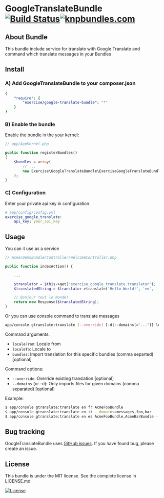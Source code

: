 GoogleTranslateBundle [![Build Status](https://travis-ci.org/spolischook/GoogleTranslateBundle.png?branch=master)](https://travis-ci.org/spolischook/GoogleTranslateBundle)[![knpbundles.com](http://knpbundles.com/Exercise/GoogleTranslateBundle/badge-short)](http://knpbundles.com/Exercise/GoogleTranslateBundle)
===========

About Bundle
------------
This bundle include service for translate with Google Translate
and command which translate messages in your Bundles

Install
------------------
### A) Add GoogleTranslateBundle to your composer.json

```yaml
{
    "require": {
        "exercise/google-translate-bundle": "*"
    }
}
```

### B) Enable the bundle

Enable the bundle in the your kernel:

```php
// app/AppKernel.php

public function registerBundles()
{
    $bundles = array(
        // ...
        new Exercise\GoogleTranslateBundle\ExerciseGoogleTranslateBundle(),
    );
}
```

### C) Configuration

Enter your private api key in configuration

```yml
# app/config/config.yml
exercise_google_translate:
    api_key: your_api_key
```

Usage
-----
You can it use as a service

```php
// Acme/DemoBundle/Controller/WelcomeController.php

public function indexAction() {

    ...

    $translator = $this->get('exercise_google_translate.translator');
    $translatedString = $translator->translate('Hello World!', 'en', 'fr');

    // Bonjour tout le monde!
    return new Response($translatedString);
}
```
Or you can use console command to translate messages

```bash
app/console gtranslate:translate [--override] [-d|--domains[="..."]] localeFrom localeTo [bundles]
```

Command arguments:
* `localeFrom`: Locale from
* `localeTo`: Locale to
* `bundles`: Import translation for this specific bundles (comma separted) [optional]

Command options:
* `--override`: Override existing translation [optional]
* `--domains` (or -d): Only imports files for given domains (comma separated) [optional]


Example:

```bash
$ app/console gtranslate:translate en fr AcmeFooBundle
$ app/console gtranslate:translate en it --domains=messages,foo,bar
$ app/console gtranslate:translate en es AcmeFooBundle,AcmeBarBundle --domains=messages,foo,bar
```

Bug tracking
------------
GoogleTranslateBundle uses [GitHub issues](https://github.com/Exercise/GoogleTranslateBundle/issues).
If you have found bug, please create an issue.

License
-------
This bundle is under the MIT license. See the complete license in LICENSE.md

[![License](https://img.shields.io/badge/license-MIT-blue.svg?style=flat-square)](https://packagist.org/packages/exercise/google-translate-bundle)

